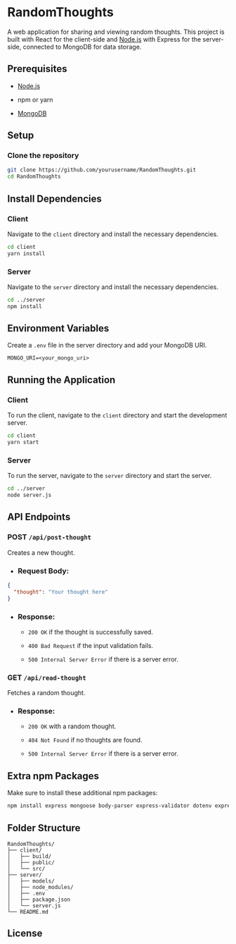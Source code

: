 # RandomThoughts
A web application for sharing and viewing random thoughts. This project is built with React for the client-side and [Node.js](https://nodejs.org/en) with Express for the server-side, connected to MongoDB for data storage.

## Prerequisites
* [Node.js](https://nodejs.org/en)

* npm or yarn

* [MongoDB](https://www.mongodb.com/)

## Setup

### Clone the repository
```bash
git clone https://github.com/yourusername/RandomThoughts.git
cd RandomThoughts
```

## Install Dependencies
### Client
Navigate to the `client` directory and install the necessary dependencies.

```bash
cd client
yarn install
```

### Server
Navigate to the `server` directory and install the necessary dependencies.

```bash
cd ../server
npm install
```

## Environment Variables

Create a `.env` file in the server directory and add your MongoDB URI.

```
MONGO_URI=<your_mongo_uri>
```

## Running the Application

### Client
To run the client, navigate to the `client` directory and start the development server.

```bash
cd client
yarn start
```

### Server
To run the server, navigate to the `server` directory and start the server.

```bash
cd ../server
node server.js
```

## API Endpoints
### POST `/api/post-thought`
Creates a new thought.

* ### Request Body:

```json
{
  "thought": "Your thought here"
}
```

* ### Response:

   * `200 OK` if the thought is successfully saved.

   * `400 Bad Request` if the input validation fails.

   * `500 Internal Server Error` if there is a server error.

### GET `/api/read-thought`
Fetches a random thought.

* ### Response:

   * `200 OK` with a random thought.

   * `404 Not Found` if no thoughts are found.

   * `500 Internal Server Error` if there is a server error.

## Extra npm Packages
Make sure to install these additional npm packages:

```bash
npm install express mongoose body-parser express-validator dotenv express-rate-limit
```
## Folder Structure
```
RandomThoughts/
├── client/
│   ├── build/
│   ├── public/
│   └── src/
├── server/
│   ├── models/
│   ├── node_modules/
│   ├── .env
│   ├── package.json
│   └── server.js
└── README.md
```
## License
